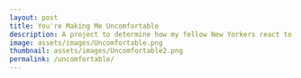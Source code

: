 ```yaml
---
layout: post
title: You're Making Me Uncomfortable
description: A project to determine how my fellow New Yorkers react to prlonged, unasked for, eye-contact.
image: assets/images/Uncomfortable.png
thumbnail: assets/images/Uncomfortable2.png
permalink: /uncomfortable/
---
```


